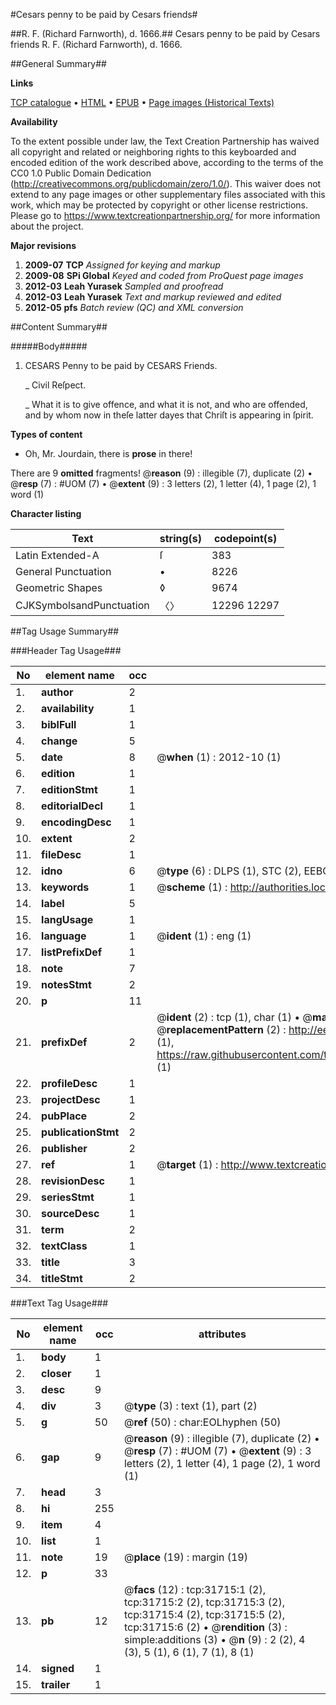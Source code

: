 #Cesars penny to be paid by Cesars friends#

##R. F. (Richard Farnworth), d. 1666.##
Cesars penny to be paid by Cesars friends
R. F. (Richard Farnworth), d. 1666.

##General Summary##

**Links**

[TCP catalogue](http://www.ota.ox.ac.uk/tcp/)  • 
[HTML](http://tei.it.ox.ac.uk/tcp/Texts-HTML/free/A40/A40927.html)  • 
[EPUB](http://tei.it.ox.ac.uk/tcp/Texts-EPUB/free/A40/A40927.epub) • 
[Page images (Historical Texts)](https://historicaltexts.jisc.ac.uk/eebo-99827297e)

**Availability**

To the extent possible under law, the Text Creation Partnership has waived all copyright and related or neighboring rights to this keyboarded and encoded edition of the work described above, according to the terms of the CC0 1.0 Public Domain Dedication (http://creativecommons.org/publicdomain/zero/1.0/). This waiver does not extend to any page images or other supplementary files associated with this work, which may be protected by copyright or other license restrictions. Please go to https://www.textcreationpartnership.org/ for more information about the project.

**Major revisions**

1. __2009-07__ __TCP__ *Assigned for keying and markup*
1. __2009-08__ __SPi Global__ *Keyed and coded from ProQuest page images*
1. __2012-03__ __Leah Yurasek__ *Sampled and proofread*
1. __2012-03__ __Leah Yurasek__ *Text and markup reviewed and edited*
1. __2012-05__ __pfs__ *Batch review (QC) and XML conversion*

##Content Summary##

#####Body#####

1. CESARS Penny to be paid by CESARS Friends.

    _ Civil Reſpect.

    _ What it is to give offence, and what it is not, and who are offended, and by whom now in theſe latter dayes that Chriſt is appearing in ſpirit.

**Types of content**

  * Oh, Mr. Jourdain, there is **prose** in there!

There are 9 **omitted** fragments! 
 @__reason__ (9) : illegible (7), duplicate (2)  •  @__resp__ (7) : #UOM (7)  •  @__extent__ (9) : 3 letters (2), 1 letter (4), 1 page (2), 1 word (1)

**Character listing**


|Text|string(s)|codepoint(s)|
|---|---|---|
|Latin Extended-A|ſ|383|
|General Punctuation|•|8226|
|Geometric Shapes|◊|9674|
|CJKSymbolsandPunctuation|〈〉|12296 12297|

##Tag Usage Summary##

###Header Tag Usage###

|No|element name|occ|attributes|
|---|---|---|---|
|1.|__author__|2||
|2.|__availability__|1||
|3.|__biblFull__|1||
|4.|__change__|5||
|5.|__date__|8| @__when__ (1) : 2012-10 (1)|
|6.|__edition__|1||
|7.|__editionStmt__|1||
|8.|__editorialDecl__|1||
|9.|__encodingDesc__|1||
|10.|__extent__|2||
|11.|__fileDesc__|1||
|12.|__idno__|6| @__type__ (6) : DLPS (1), STC (2), EEBO-CITATION (1), PROQUEST (1), VID (1)|
|13.|__keywords__|1| @__scheme__ (1) : http://authorities.loc.gov/ (1)|
|14.|__label__|5||
|15.|__langUsage__|1||
|16.|__language__|1| @__ident__ (1) : eng (1)|
|17.|__listPrefixDef__|1||
|18.|__note__|7||
|19.|__notesStmt__|2||
|20.|__p__|11||
|21.|__prefixDef__|2| @__ident__ (2) : tcp (1), char (1)  •  @__matchPattern__ (2) : ([0-9\-]+):([0-9IVX]+) (1), (.+) (1)  •  @__replacementPattern__ (2) : http://eebo.chadwyck.com/downloadtiff?vid=$1&page=$2 (1), https://raw.githubusercontent.com/textcreationpartnership/Texts/master/tcpchars.xml#$1 (1)|
|22.|__profileDesc__|1||
|23.|__projectDesc__|1||
|24.|__pubPlace__|2||
|25.|__publicationStmt__|2||
|26.|__publisher__|2||
|27.|__ref__|1| @__target__ (1) : http://www.textcreationpartnership.org/docs/. (1)|
|28.|__revisionDesc__|1||
|29.|__seriesStmt__|1||
|30.|__sourceDesc__|1||
|31.|__term__|2||
|32.|__textClass__|1||
|33.|__title__|3||
|34.|__titleStmt__|2||


###Text Tag Usage###

|No|element name|occ|attributes|
|---|---|---|---|
|1.|__body__|1||
|2.|__closer__|1||
|3.|__desc__|9||
|4.|__div__|3| @__type__ (3) : text (1), part (2)|
|5.|__g__|50| @__ref__ (50) : char:EOLhyphen (50)|
|6.|__gap__|9| @__reason__ (9) : illegible (7), duplicate (2)  •  @__resp__ (7) : #UOM (7)  •  @__extent__ (9) : 3 letters (2), 1 letter (4), 1 page (2), 1 word (1)|
|7.|__head__|3||
|8.|__hi__|255||
|9.|__item__|4||
|10.|__list__|1||
|11.|__note__|19| @__place__ (19) : margin (19)|
|12.|__p__|33||
|13.|__pb__|12| @__facs__ (12) : tcp:31715:1 (2), tcp:31715:2 (2), tcp:31715:3 (2), tcp:31715:4 (2), tcp:31715:5 (2), tcp:31715:6 (2)  •  @__rendition__ (3) : simple:additions (3)  •  @__n__ (9) : 2 (2), 4 (3), 5 (1), 6 (1), 7 (1), 8 (1)|
|14.|__signed__|1||
|15.|__trailer__|1||
